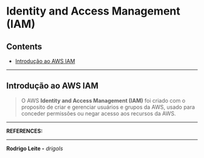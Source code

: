 # Identity and Access Management (IAM)

## Contents

 - [Introdução ao AWS IAM](#intro)

---

<div id="intro"></div>

## Introdução ao AWS IAM

> O AWS **Identity and Access Management (IAM)** foi criado com o proposito de criar e gerenciar usuários e grupos da AWS, usado para conceder permissões ou negar acesso aos recursos da AWS.

---

**REFERENCES:**  
[]()  

---

**Rodrigo Leite -** *drigols*
